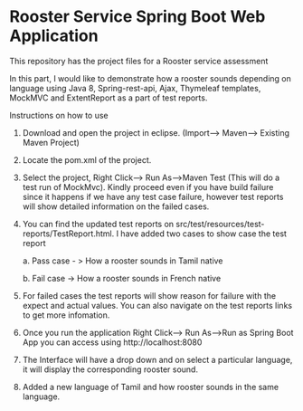 # Rooster Service Spring Boot Web Application
This repository has the project files for a Rooster service assessment

In this part, I would like to demonstrate how a rooster sounds depending on language using Java 8, Spring-rest-api, Ajax, Thymeleaf templates, MockMVC and ExtentReport as a part of test reports.

Instructions on how to use

1. Download and open the project in eclipse. (Import--> Maven--> Existing Maven Project)
2. Locate the pom.xml of the project.
3. Select the project, Right Click--> Run As-->Maven Test (This will do a test run of MockMvc). Kindly proceed even if you have build failure since it happens if we have any test case failure, however test reports will show detailed information on the failed cases.
4. You can find the updated test reports on src/test/resources/test-reports/TestReport.html. I have added two cases to show case the test report

     a. Pass case - > How a rooster sounds in Tamil native
     
     b. Fail case -> How a rooster sounds in French native 
     
5. For failed cases the test reports will show reason for failure with the expect and actual values. You can also navigate on the test reports links to get more infomation.
6. Once you run the application Right Click--> Run As-->Run as Spring Boot App you can access using http://localhost:8080
7. The Interface will have a drop down and on select a particular language, it will display the corresponding rooster sound.
8. Added a new language of Tamil and how rooster sounds in the same language.
